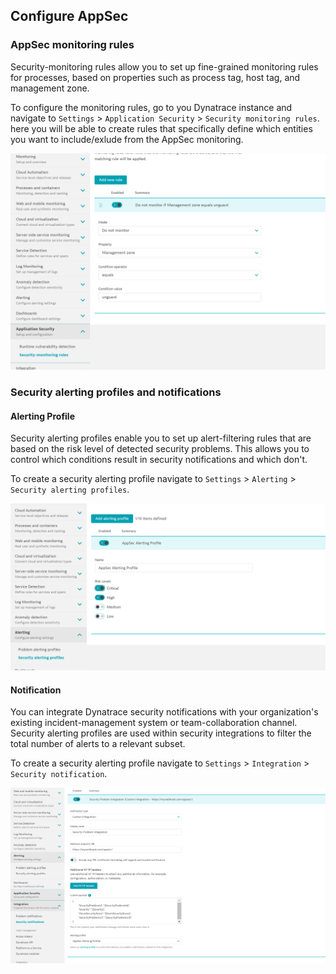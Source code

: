 ## Configure AppSec

### AppSec monitoring rules 
Security-monitoring rules allow you to set up fine-grained monitoring rules for processes, based on properties such as process tag, host tag, and management zone.

To configure the monitoring rules, go to you Dynatrace instance and navigate to `Settings` > `Application Security` > `Security monitoring rules`.
here you will be able to create rules that specifically define which entities you want to include/exlude from the AppSec monitoring. 

![Monitoring Rule](../../assets/images/05-appsec-monitoring-rules.png)




### Security alerting profiles and notifications

#### Alerting Profile

Security alerting profiles enable you to set up alert-filtering rules that are based on the risk level of detected security problems. This allows you to control which conditions result in security notifications and which don't.

To create a security alerting profile navigate to `Settings` > `Alerting` > `Security alerting profiles`. 

![Alerting Profile](../../assets/images/05-security-alerting-profile.png)


#### Notification

You can integrate Dynatrace security notifications with your organization's existing incident-management system or team-collaboration channel. Security alerting profiles are used within security integrations to filter the total number of alerts to a relevant subset.

To create a security alerting profile navigate to `Settings` > `Integration` > `Security notification`. 


![Alerting Profile](../../assets/images/05-security-notification.png)
